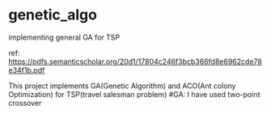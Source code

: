 # genetic_algo
implementing general GA for TSP

ref: https://pdfs.semanticscholar.org/20d1/17804c246f3bcb366fd8e6962cde78e34f1b.pdf

This project implements GA(Genetic Algorithm) and ACO(Ant colony Optimization) for TSP(travel salesman problem)
#GA: I have used two-point crossover
